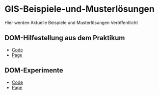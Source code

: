 # GIS-Beispiele-und-Musterlösungen
 Hier werden Aktuelle Beispiele und Musterlösungen Veröffentlicht
## DOM-Hilfestellung aus dem Praktikum
* [Code](https://github.com/PhilippOesch/GIS-Beispiele-und-Musterl-sungen/tree/main/GIS-DOM-Hilfestellung)
* [Page](https://philippoesch.github.io/GIS-Beispiele-und-Musterloesungen/GIS-DOM/)
## DOM-Experimente
* [Code](https://github.com/PhilippOesch/GIS-Beispiele-und-Musterl-sungen/tree/main/GIS-DOM-Experimente)
* [Page](https://philippoesch.github.io/GIS-Beispiele-und-Musterloesungen/GIS-DOM-Experimente/)
